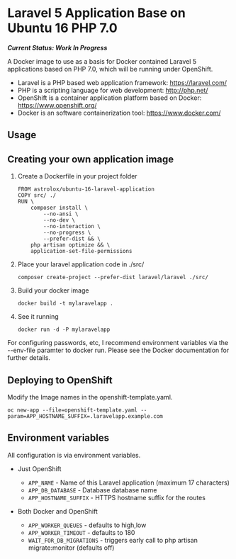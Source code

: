 # Laravel 5 Application Base on Ubuntu 16 PHP 7.0

**_Current Status: Work In Progress_**

A Docker image to use as a basis for Docker contained Laravel 5 applications based on PHP 7.0, which will be running under OpenShift.

* Laravel is a PHP based web application framework: https://laravel.com/
* PHP is a scripting language for web development: http://php.net/
* OpenShift is a container application platform based on Docker: https://www.openshift.org/
* Docker is an software containerization tool: https://www.docker.com/

## Usage

## Creating your own application image

 1. Create a Dockerfile in your project folder

	```
	FROM astrolox/ubuntu-16-laravel-application
	COPY src/ ./
	RUN \
		composer install \
			--no-ansi \
			--no-dev \
			--no-interaction \
			--no-progress \
			--prefer-dist && \
		php artisan optimize && \
		application-set-file-permissions
	```

 2. Place your laravel application code in ./src/

	```
	composer create-project --prefer-dist laravel/laravel ./src/
	```

 3. Build your docker image

	```
	docker build -t mylaravelapp .
	```

 4. See it running

	```
	docker run -d -P mylaravelapp
	```

For configuring passwords, etc, I recommend environment variables via the --env-file paramter to docker run. Please see the Docker documentation for further details.

## Deploying to OpenShift

Modify the Image names in the openshift-template.yaml.
```
oc new-app --file=openshift-template.yaml --param=APP_HOSTNAME_SUFFIX=.laravelapp.example.com
```

## Environment variables

All configuration is via environment variables.

* Just OpenShift
  * ``APP_NAME`` - Name of this Laravel application (maximum 17 characters)
  * ``APP_DB_DATABASE`` - Database database name
  * ``APP_HOSTNAME_SUFFIX`` - HTTPS hostname suffix for the routes

* Both Docker and OpenShift
  * ``APP_WORKER_QUEUES`` - defaults to high,low
  * ``APP_WORKER_TIMEOUT`` - defaults to 180
  * ``WAIT_FOR_DB_MIGRATIONS`` - triggers early call to php artisan migrate:monitor (defaults off)
